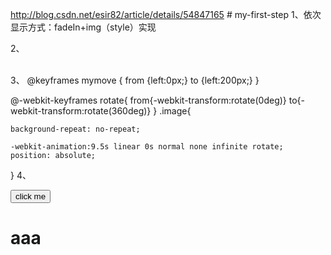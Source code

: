 
http://blog.csdn.net/esir82/article/details/54847165   # my-first-step
1、依次显示方式：fadeIn+img（style）实现

<script src="jquery-3.2.1.min.js"></script>
<script>
window.onload=function(){
   $("#div").fadeIn(2000);
  setTimeout('ty()',4000); 
 
} 
</script>
<script type="text/javascript">
function ty(){
	 $("#div2").fadeIn(2000);
	}
</script>
<img id="div" src="19.jpg" style="width:80px;height:80px;display:none;margin-left: 200px;margin-bottom: 100px;">
<img id="div2" src="19.jpg" style="width:80px;height:80px;display:none;">

2、<!DOCTYPE html>
<html lang="en">
<head>
	<meta charset="UTF-8">
	<title>Document</title>
	<link rel="stylesheet" href="orange1.css">
<script language="javascript" type="text/javascript">
// 以下方式直接跳转
//window.location.href='hello.html';
// 以下方式定时跳转
setTimeout("javascript:location.href='orange2.html'", 10000000);
</script>

<script src="jquery-3.2.1.min.js"></script>
<script>
window.onload=function(){
   $("#div").fadeIn(2000);
  setTimeout('ty()',2000);//另一种方式 settimeout+setattritute
}
</script>
<script type="text/javascript">
function ty(){
	 $("#div2").fadeIn(2000);
	 setTimeout('typ()',2000);
	}
</script>
<script type="text/javascript">
function typ(){
	 $("#div3").fadeIn(2000);
	 setTimeout('changeStyle()',2000);
	}
</script>

<script type="text/javascript">

	function changeStyle(){
		$("#click").fadeIn(1000);
	    setTimeout('tt()',0);

	}
</script>

<script type="text/javascript" src="jQueryRotate.js"></script>
<script type="text/javascript">

	function tt(){
		var ti=1;
		while(ti<10000)
		{
			document.getElementById("click").style.transform="rotate(10deg)";
			ti++;

		}
	};
	
</script>

</head>

<body>


<img id="div" src="11.png" style="display:none;margin-left: 200px;margin-bottom: 100px;">
<img id="div2" src="2.png" style="display:none;margin-left: 200px;margin-bottom: 100px;">
<img id="div3" src="11.png" style="display:none;margin-left: 200px;">
<br/>


<img id="click" src="2.png" style="display:none;margin-left:200px;">


</body>
</html>
3、
@keyframes mymove
{
from {left:0px;}
to {left:200px;}
}


@-webkit-keyframes rotate{
	from{-webkit-transform:rotate(0deg)}
	to{-webkit-transform:rotate(360deg)}
	}
.image{
	
	background-repeat: no-repeat;

	-webkit-animation:9.5s linear 0s normal none infinite rotate;
	position: absolute;
	
}
4、<!DOCTYPE html>
<html>
<head>
	<title>test</title>
	<script type="text/javascript">
	var myHeading=document.querySelector('h1');
	var myButton=document.querySelector('button');
	myButton.onclick=function(){//onclick！！！！！！！
	setUserName();
}

		function setUserName(){
			var myName=prompt('please input ur name');
			localStorage.setItem('name',myName);
			myHeading.innerHTML='moza'+myName;
		}

if(!localStorage.getItem('name')) {
  setUserName();
} else {
  var storedName = localStorage.getItem('name');
  myHeading.innerHTML = 'Mozilla is cool, ' + storedName;
}
	</script>

</head>

<body>
<button>click me</button>
<h1>aaa</h1>
</body>
</html>
